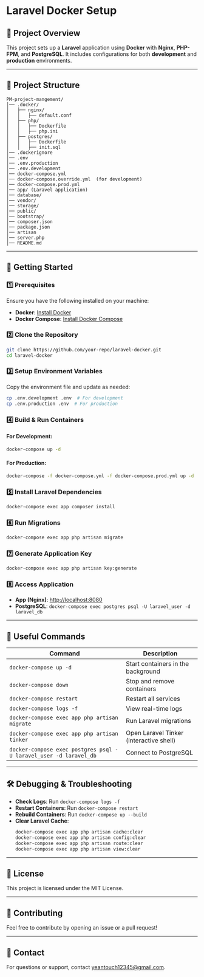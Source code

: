 # Laravel Docker Setup

## 📌 Project Overview
This project sets up a **Laravel** application using **Docker** with **Nginx**, **PHP-FPM**, and **PostgreSQL**. It includes configurations for both **development** and **production** environments.

---

## 📂 Project Structure
```
PM-project-mangement/
│── .docker/
│   ├── nginx/
│   │   ├── default.conf
│   ├── php/
│   │   ├── Dockerfile
│   │   ├── php.ini
│   ├── postgres/
│   │   ├── Dockerfile
│   │   ├── init.sql
│── .dockerignore
│── .env
│── .env.production
│── .env.development
│── docker-compose.yml
│── docker-compose.override.yml  (for development)
│── docker-compose.prod.yml
│── app/ (Laravel application)
│── database/
│── vendor/
│── storage/
│── public/
│── bootstrap/
│── composer.json
│── package.json
│── artisan
│── server.php
│── README.md
```

---

## 🚀 Getting Started

### 1️⃣ Prerequisites
Ensure you have the following installed on your machine:
- **Docker**: [Install Docker](https://docs.docker.com/get-docker/)
- **Docker Compose**: [Install Docker Compose](https://docs.docker.com/compose/install/)

### 2️⃣ Clone the Repository
```sh
git clone https://github.com/your-repo/laravel-docker.git
cd laravel-docker
```

### 3️⃣ Setup Environment Variables
Copy the environment file and update as needed:
```sh
cp .env.development .env  # For development
cp .env.production .env  # For production
```

### 4️⃣ Build & Run Containers

#### For Development:
```sh
docker-compose up -d
```

#### For Production:
```sh
docker-compose -f docker-compose.yml -f docker-compose.prod.yml up -d
```

### 5️⃣ Install Laravel Dependencies
```sh
docker-compose exec app composer install
```

### 6️⃣ Run Migrations
```sh
docker-compose exec app php artisan migrate
```

### 7️⃣ Generate Application Key
```sh
docker-compose exec app php artisan key:generate
```

### 8️⃣ Access Application
- **App (Nginx)**: [http://localhost:8080](http://localhost:8080)
- **PostgreSQL**: `docker-compose exec postgres psql -U laravel_user -d laravel_db`

---

## 🎯 Useful Commands

| Command | Description |
|---------|-------------|
| `docker-compose up -d` | Start containers in the background |
| `docker-compose down` | Stop and remove containers |
| `docker-compose restart` | Restart all services |
| `docker-compose logs -f` | View real-time logs |
| `docker-compose exec app php artisan migrate` | Run Laravel migrations |
| `docker-compose exec app php artisan tinker` | Open Laravel Tinker (interactive shell) |
| `docker-compose exec postgres psql -U laravel_user -d laravel_db` | Connect to PostgreSQL |

---

## 🛠 Debugging & Troubleshooting
- **Check Logs**: Run `docker-compose logs -f`
- **Restart Containers**: Run `docker-compose restart`
- **Rebuild Containers**: Run `docker-compose up --build`
- **Clear Laravel Cache**:
  ```sh
  docker-compose exec app php artisan cache:clear
  docker-compose exec app php artisan config:clear
  docker-compose exec app php artisan route:clear
  docker-compose exec app php artisan view:clear
  ```

---

## 📜 License
This project is licensed under the MIT License.

---

## 🤝 Contributing
Feel free to contribute by opening an issue or a pull request!

---

## 📧 Contact
For questions or support, contact [yeantouch12345@gmail.com](mailto:yoeurn.yan@realwat.net).

